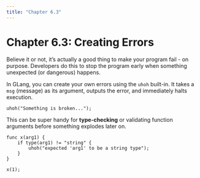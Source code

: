 ```yaml
---
title: "Chapter 6.3"
---
```


# Chapter 6.3: Creating Errors

Believe it or not, it’s actually a good thing to make your program fail - on purpose. Developers do this to stop the program early when something unexpected (or dangerous) happens.

In GLang, you can create your own errors using the `uhoh` built-in. It takes a `msg` (message) as its argument, outputs the error, and immediately halts execution.

```
uhoh("Something is broken...");
```

This can be super handy for **type-checking** or validating function arguments before something explodes later on.

```
func x(arg1) {
    if type(arg1) != "string" {
        uhoh("expected 'arg1' to be a string type");
    }
}

x(1);
```

